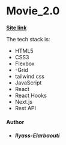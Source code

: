 # Movie_2.0

**[Site link](https://movie2-0.vercel.app/)**

The tech stack is:

- HTML5
- CSS3
- Flexbox
- -Grid
- tailwind css
- JavaScript
- React
- React Hooks
- Next.js
- Rest API

#### Author

- ##### Ilyass-Elarbaouti

